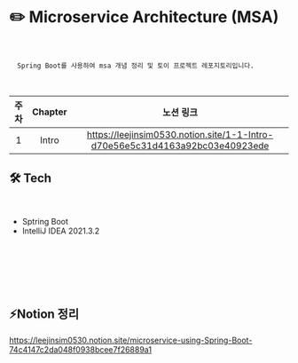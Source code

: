 # ✏️ Microservice Architecture (MSA)
<br/>

      Spring Boot를 사용하여 msa 개념 정리 및 토이 프로젝트 레포지토리입니다.

<br>

|주차|Chapter|노션 링크|
|:---:|:---:|:---:|
|1|Intro|https://leejinsim0530.notion.site/1-1-Intro-d70e56e5c31d4163a92bc03e40923ede|

## 🛠️ Tech

<br/>

- Sptring Boot
- IntelliJ IDEA 2021.3.2

<br><br><br>

<!-- ## 🌐 Development settings -->

<br>

## ⚡Notion 정리

https://leejinsim0530.notion.site/microservice-using-Spring-Boot-74c4147c2da048f0938bcee7f26889a1

<br/><br/>


